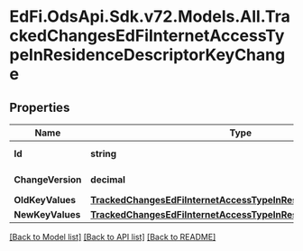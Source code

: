 # EdFi.OdsApi.Sdk.v72.Models.All.TrackedChangesEdFiInternetAccessTypeInResidenceDescriptorKeyChange

## Properties

Name | Type | Description | Notes
------------ | ------------- | ------------- | -------------
**Id** | **string** | Resource identifier | [optional] 
**ChangeVersion** | **decimal** | Change version | [optional] 
**OldKeyValues** | [**TrackedChangesEdFiInternetAccessTypeInResidenceDescriptorKey**](TrackedChangesEdFiInternetAccessTypeInResidenceDescriptorKey.md) |  | [optional] 
**NewKeyValues** | [**TrackedChangesEdFiInternetAccessTypeInResidenceDescriptorKey**](TrackedChangesEdFiInternetAccessTypeInResidenceDescriptorKey.md) |  | [optional] 

[[Back to Model list]](../README.md#documentation-for-models) [[Back to API list]](../README.md#documentation-for-api-endpoints) [[Back to README]](../README.md)

